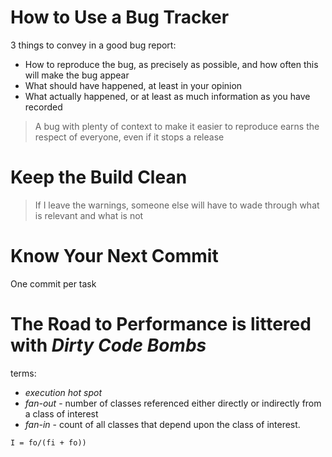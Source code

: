 # How to Use a Bug Tracker
3 things to convey in a good bug report:
* How to reproduce the bug, as precisely as possible, and how often this will make the bug appear
* What should have happened, at least in your opinion
* What actually happened, or at least as much information as you have recorded

> A bug with plenty of context to make it easier to reproduce earns the respect of everyone, even if it stops a release

# Keep the Build Clean
> If I leave the warnings, someone else will have to wade through what is relevant and what is not
# Know Your Next Commit
One commit per task
# The Road to Performance is littered with *Dirty Code Bombs*
terms:
* *execution hot spot*
* *fan-out* - number of classes referenced either directly or indirectly from a class of interest
* *fan-in* - count of all classes that depend upon the class of interest.

`I = fo/(fi + fo))`

